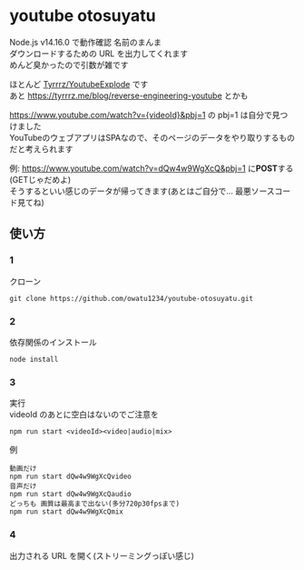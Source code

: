 # youtube otosuyatu

Node.js v14.16.0 で動作確認
名前のまんま  
ダウンロードするための URL を出力してくれます  
めんど臭かったので引数が雑です  

ほとんど [Tyrrrz/YoutubeExplode](https://github.com/Tyrrrz/YoutubeExplode) です  
あと https://tyrrrz.me/blog/reverse-engineering-youtube とかも

https://www.youtube.com/watch?v={videoId}&pbj=1 の pbj=1 は自分で見つけました  
YouTubeのウェブアプリはSPAなので、そのページのデータをやり取りするものだと考えられます  

例: https://www.youtube.com/watch?v=dQw4w9WgXcQ&pbj=1 に**POST**する(GETじゃだめよ)  
そうするといい感じのデータが帰ってきます(あとはご自分で... 最悪ソースコード見てね)

## 使い方

### 1

クローン

```
git clone https://github.com/owatu1234/youtube-otosuyatu.git
```

### 2

依存関係のインストール

```
node install
```

### 3

実行  
videoId のあとに空白はないのでご注意を

```
npm run start <videoId><video|audio|mix>
```

例

```
動画だけ
npm run start dQw4w9WgXcQvideo
音声だけ
npm run start dQw4w9WgXcQaudio
どっちも 画質は最高まで出ない(多分720p30fpsまで)
npm run start dQw4w9WgXcQmix
```

### 4

出力される URL を開く(ストリーミングっぽい感じ)
